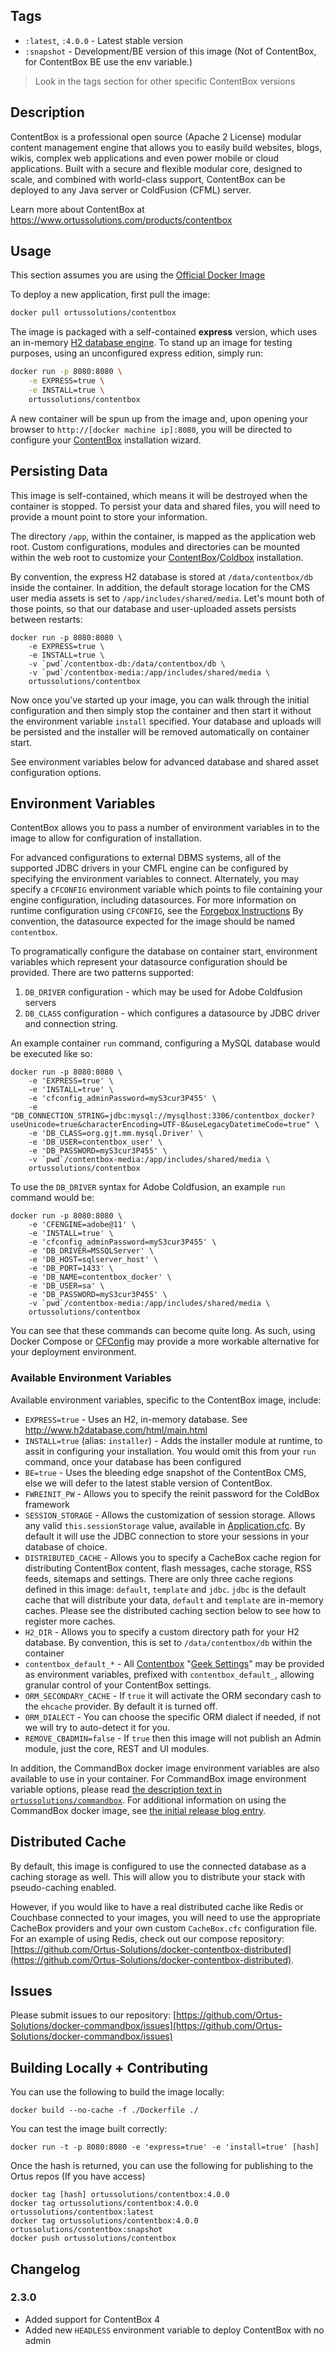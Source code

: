 ## Tags

* `:latest`, `:4.0.0` - Latest stable version
* `:snapshot` - Development/BE version of this image (Not of ContentBox, for ContentBox BE use the env variable.)

> Look in the tags section for other specific ContentBox versions

## Description 

ContentBox is a professional open source (Apache 2 License) modular content management engine that allows you to easily build websites, blogs, wikis, complex web applications and even power mobile or cloud applications. Built with a secure and flexible modular core, designed to scale, and combined with world-class support, ContentBox can be deployed to any Java server or ColdFusion (CFML) server.

Learn more about ContentBox at https://www.ortussolutions.com/products/contentbox

## Usage

This section assumes you are using the [Official Docker Image](https://hub.docker.com/r/ortussolutions/contentbox/)

To deploy a new application, first pull the image:

```bash
docker pull ortussolutions/contentbox
```

The image is packaged with a self-contained **express** version, which uses an in-memory [H2 database engine](http://www.h2database.com/html/main.html).  To stand up an image for testing purposes, using an unconfigured express edition, simply run:

```bash
docker run -p 8080:8080 \
	-e EXPRESS=true \
	-e INSTALL=true \
	ortussolutions/contentbox
```


A new container will be spun up from the image and, upon opening your browser to `http://[docker machine ip]:8080`, you will be directed to configure your [ContentBox](https://www.ortussolutions.com/products/contentbox) installation wizard.

## Persisting Data

This image is self-contained, which means it will be destroyed when the container is stopped.  To persist your data and shared files, you will need to provide a mount point to store your information.

The directory `/app`, within the container, is mapped as the application web root.  Custom configurations, modules and directories can be mounted within the web root to customize your [ContentBox](https://www.ortussolutions.com/products/contentbox)/[Coldbox](https://www.ortussolutions.com/products/coldbox) installation.

By convention, the express H2 database is stored at `/data/contentbox/db` inside the container.  In addition, the default storage location for the CMS user media assets is set to `/app/includes/shared/media`.   Let's mount both of those points, so that our database and user-uploaded assets persists between restarts:


```
docker run -p 8080:8080 \
	-e EXPRESS=true \
	-e INSTALL=true \
	-v `pwd`/contentbox-db:/data/contentbox/db \
	-v `pwd`/contentbox-media:/app/includes/shared/media \
	ortussolutions/contentbox
```


Now once you've started up your image, you can walk through the initial configuration and then simply stop the container and then start it without the environment variable `install` specified.   Your database and uploads will be persisted and the installer will be removed automatically on container start.

See environment variables below for advanced database and shared asset configuration options.

## Environment Variables

ContentBox allows you to pass a number of environment variables in to the image to allow for configuration of installation.

For advanced configurations to external DBMS systems, all of the supported JDBC drivers in your CMFL engine can be configured by specifying the environment variables to connect.  Alternately, you may specify a `CFCONFIG` environment variable which points to file containing your engine configuration, including datasources.  For more information on runtime configuration using `CFCONFIG`, see the [Forgebox Instructions](https://www.forgebox.io/view/commandbox-cfconfig)  By convention, the datasource expected for the image should be named `contentbox`.

To programatically configure the database on container start, environment variables which represent your datasource configuration should be provided.  There are two patterns supported:

1.  `DB_DRIVER` configuration - which may be used for Adobe Coldfusion servers
2.  `DB_CLASS` configuration - which configures a datasource by JDBC driver and connection string.

An example container `run` command, configuring a MySQL database would be executed like so:


```
docker run -p 8080:8080 \
	-e 'EXPRESS=true' \
	-e 'INSTALL=true' \
	-e 'cfconfig_adminPassword=myS3cur3P455' \
	-e "DB_CONNECTION_STRING=jdbc:mysql://mysqlhost:3306/contentbox_docker?useUnicode=true&characterEncoding=UTF-8&useLegacyDatetimeCode=true" \
	-e 'DB_CLASS=org.gjt.mm.mysql.Driver' \
	-e 'DB_USER=contentbox_user' \
	-e 'DB_PASSWORD=myS3cur3P455' \
	-v `pwd`/contentbox-media:/app/includes/shared/media \
	ortussolutions/contentbox
```


To use the `DB_DRIVER` syntax for Adobe Coldfusion, an example `run` command would be:


```
docker run -p 8080:8080 \
	-e 'CFENGINE=adobe@11' \
	-e 'INSTALL=true' \
	-e 'cfconfig_adminPassword=myS3cur3P455' \
	-e 'DB_DRIVER=MSSQLServer' \
	-e 'DB_HOST=sqlserver_host' \
	-e 'DB_PORT=1433' \
	-e 'DB_NAME=contentbox_docker' \
	-e 'DB_USER=sa' \
	-e 'DB_PASSWORD=myS3cur3P455' \
	-v `pwd`/contentbox-media:/app/includes/shared/media \
	ortussolutions/contentbox
```

You can see that these commands can become quite long.  As such, using Docker Compose or [CFConfig](https://www.gitbook.com/book/ortus/cfconfig-documentation/details) may provide a more workable alternative for your deployment environment.

### Available Environment Variables

Available environment variables, specific to the ContentBox image, include:

* `EXPRESS=true` - Uses an H2, in-memory database.  See http://www.h2database.com/html/main.html
* `INSTALL=true` (alias: `installer`) - Adds the installer module at runtime, to assit in configuring your installation.  You would omit this from your `run` command, once your database has been configured
* `BE=true` - Uses the bleeding edge snapshot of the ContentBox CMS, else we will defer to the latest stable version of ContentBox.
* `FWREINIT_PW` - Allows you to specify the reinit password for the ColdBox framework
* `SESSION_STORAGE` - Allows the customization of session storage.  Allows any valid `this.sessionStorage` value, available in [Application.cfc](http://docs.lucee.org/reference/tags/application.html).  By default it will use the JDBC connection to store your sessions in your database of choice.
* `DISTRIBUTED_CACHE` - Allows you to specify a CacheBox cache region for distributing ContentBox content, flash messages, cache storage, RSS feeds, sitemaps and settings.  There are only three cache regions defined in this image: `default`, `template` and `jdbc`.  `jdbc` is the default cache that will distribute your data, `default` and `template` are in-memory caches.  Please see the distributed caching section below to see how to register more caches.
* `H2_DIR` - Allows you to specify a custom directory path for your H2 database.  By convention, this is set to `/data/contentbox/db` within the container
* `contentbox_default_*` - All [Contentbox](https://www.ortussolutions.com/products/contentbox) "[Geek Settings](https://contentbox.ortusbooks.com/content/using/system/settings.html)" may be provided as environment variables, prefixed with `contentbox_default_`, allowing granular control of your ContentBox settings.  
* `ORM_SECONDARY_CACHE` - If `true` it will activate the ORM secondary cash to the `ehcache` provider.  By default it is turned off.
* `ORM_DIALECT` - You can choose the specific ORM dialect if needed, if not we will try to auto-detect it for you.
* `REMOVE_CBADMIN=false` - If `true` then this image will not publish an Admin module, just the core, REST and UI modules.

In addition, the CommandBox docker image environment variables are also available to use in your container.  For CommandBox image environment variable options, please read [the description text in `ortussolutions/commandbox`](https://hub.docker.com/r/ortussolutions/commandbox/). For additional information on using the CommandBox docker image, see [the initial release blog entry](https://www.ortussolutions.com/blog/commandbox-docker-image-360-released). 


## Distributed Cache

By default, this image is configured to use the connected database as a caching storage as well.  This will allow you to distribute your stack with pseudo-caching enabled.  

However, if you would like to have a real distributed cache like Redis or Couchbase connected to your images, you will need to use the appropriate CacheBox providers and your own custom `CacheBox.cfc` configuration file.  For an example of using Redis, check out our compose repository: [https://github.com/Ortus-Solutions/docker-contentbox-distributed](https://github.com/Ortus-Solutions/docker-contentbox-distributed).

## Issues

Please submit issues to our repository: [https://github.com/Ortus-Solutions/docker-commandbox/issues](https://github.com/Ortus-Solutions/docker-commandbox/issues)

## Building Locally + Contributing

You can use the following to build the image locally:

```
docker build --no-cache -f ./Dockerfile ./
```

You can test the image built correctly:

```
docker run -t -p 8080:8080 -e 'express=true' -e 'install=true' [hash]
```

Once the hash is returned, you can use the following for publishing to the Ortus repos (If you have access)

```
docker tag [hash] ortussolutions/contentbox:4.0.0
docker tag ortussolutions/contentbox:4.0.0 ortussolutions/contentbox:latest
docker tag ortussolutions/contentbox:4.0.0 ortussolutions/contentbox:snapshot
docker push ortussolutions/contentbox
```

## Changelog

### 2.3.0

- Added support for ContentBox 4
- Added new `HEADLESS` environment variable to deploy ContentBox with no admin